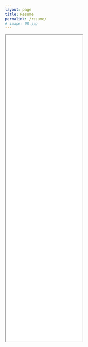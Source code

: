 ```yaml
---
layout: page
title: Resume
permalink: /resume/
# image: 08.jpg
---
```

<div style="display:block;margin:0;padding:0;border:0;outline:0;font-size:10px!important;color:#AAA!important;vertical-align:baseline;background:transparent;width:50%;">
  <iframe src="/zolan/images/Marco_Morales.pdf" width="100%" height="1000px">
  </iframe>
</div>
<!-- <p align="center">
  <img src="/zolan/images/resume.png" />
</p> -->

